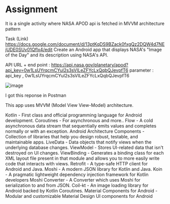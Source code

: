 # Assignment
It is a single activity where NASA APOD api is fetched in MVVM architecture pattern 

Task  (Link) https://docs.google.com/document/d/13ptKqDS9BZack0fxgQz2DQW4d7NEjUDE0SUv01Qflx4/edit
Create an Android app that displays NASA's "Image of the Day" and its description using NASA's API.


API URL + end point :  https://api.nasa.gov/planetary/apod?api_key=0w1LsUYrqcmCYuI2s3sVILeZFYcLxQqbQJevpfT6
parameter : api_key , 0w1LsUYrqcmCYuI2s3sVILeZFYcLxQqbQJevpfT6

![image](https://github.com/ytsaxena/Assignment/assets/87789759/5616559c-78a0-474a-a196-19713a1d213c)

I got this reponse in Postman 

This app uses MVVM (Model View View-Model) architecture.

Kotlin - First class and official programming language for Android development.
Coroutines - For asynchronous and more..
Flow - A cold asynchronous data stream that sequentially emits values and completes normally or with an exception.
Android Architecture Components - Collection of libraries that help you design robust, testable, and maintainable apps.
LiveData - Data objects that notify views when the underlying database changes.
ViewModel - Stores UI-related data that isn't destroyed on UI changes.
ViewBinding - Generates a binding class for each XML layout file present in that module and allows you to more easily write code that interacts with views.
Retrofit - A type-safe HTTP client for Android and Java.
Moshi - A modern JSON library for Kotlin and Java.
Koin - A pragmatic lightweight dependency injection framework for Kotlin developers
Moshi Converter - A Converter which uses Moshi for serialization to and from JSON.
Coil-kt - An image loading library for Android backed by Kotlin Coroutines.
Material Components for Android - Modular and customizable Material Design UI components for Android
















